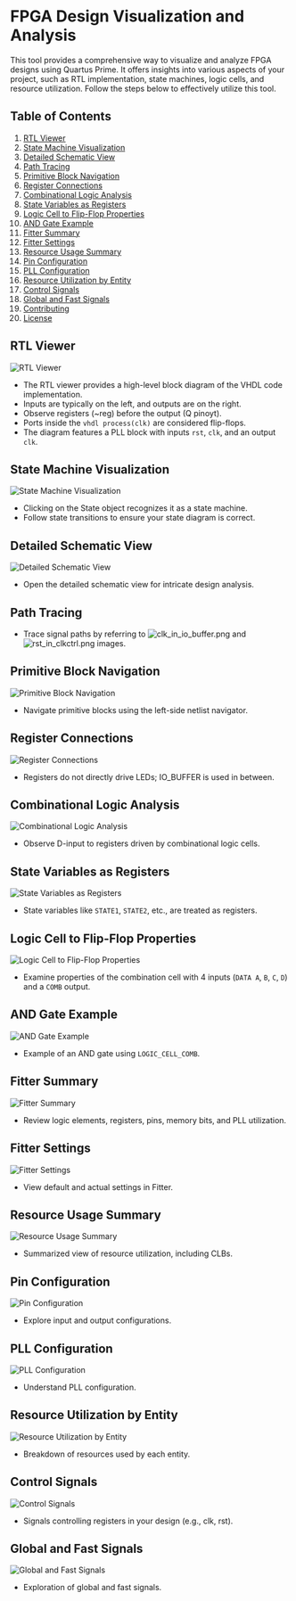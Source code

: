# FPGA Design Visualization and Analysis

This tool provides a comprehensive way to visualize and analyze FPGA designs using Quartus Prime. It offers insights into various aspects of your project, such as RTL implementation, state machines, logic cells, and resource utilization. Follow the steps below to effectively utilize this tool.

## Table of Contents

1. [RTL Viewer](#rtl-viewer)
2. [State Machine Visualization](#state-machine-visualization)
3. [Detailed Schematic View](#detailed-schematic-view)
4. [Path Tracing](#path-tracing)
5. [Primitive Block Navigation](#primitive-block-navigation)
6. [Register Connections](#register-connections)
7. [Combinational Logic Analysis](#combinational-logic-analysis)
8. [State Variables as Registers](#state-variables-as-registers)
9. [Logic Cell to Flip-Flop Properties](#logic-cell-to-flip-flop-properties)
10. [AND Gate Example](#and-gate-example)
11. [Fitter Summary](#fitter-summary)
12. [Fitter Settings](#fitter-settings)
13. [Resource Usage Summary](#resource-usage-summary)
14. [Pin Configuration](#pin-configuration)
15. [PLL Configuration](#pll-configuration)
16. [Resource Utilization by Entity](#resource-utilization-by-entity)
17. [Control Signals](#control-signals)
18. [Global and Fast Signals](#global-and-fast-signals)
19. [Contributing](#contributing)
20. [License](#license)

## RTL Viewer

![RTL Viewer](./img/open_rtl_viewer.png)

- The RTL viewer provides a high-level block diagram of the VHDL code implementation.
- Inputs are typically on the left, and outputs are on the right.
- Observe registers (~reg) before the output (Q pinoyt).
- Ports inside the `vhdl process(clk)` are considered flip-flops.
- The diagram features a PLL block with inputs `rst`, `clk`, and an output `clk`.

## State Machine Visualization

![State Machine Visualization](./img/click_on_state_block.png)

- Clicking on the State object recognizes it as a state machine.
- Follow state transitions to ensure your state diagram is correct.

## Detailed Schematic View

![Detailed Schematic View](./img/click_on_technology_map_viewer_post_fitting.png)

- Open the detailed schematic view for intricate design analysis.

## Path Tracing

- Trace signal paths by referring to ![clk_in_io_buffer.png](./img/clk_in_io_buffer.png) and ![rst_in_clkctrl.png](./img/rst_in_clkctrl.png) images.

## Primitive Block Navigation

![Primitive Block Navigation](./img/net_list_navigator_io_buf_block.png)

- Navigate primitive blocks using the left-side netlist navigator.

## Register Connections

![Register Connections](./img/register_out_to_led_via_io_buffer.png)

- Registers do not directly drive LEDs; IO_BUFFER is used in between.

## Combinational Logic Analysis

![Combinational Logic Analysis](./img/comb_logic_sells_to_registers.png)

- Observe D-input to registers driven by combinational logic cells.

## State Variables as Registers

![State Variables as Registers](./img/state_variable_on_diargam_as_register.png)

- State variables like `STATE1`, `STATE2`, etc., are treated as registers.

## Logic Cell to Flip-Flop Properties

![Logic Cell to Flip-Flop Properties](./img/comb_cell_to_flip-flop_props.png)

- Examine properties of the combination cell with 4 inputs (`DATA A`, `B`, `C`, `D`) and a `COMB` output.

## AND Gate Example

![AND Gate Example](./img/comb_cell_to_and_gate_example.png)

- Example of an AND gate using `LOGIC_CELL_COMB`.

## Fitter Summary

![Fitter Summary](./img/fitter_report_total_logic_elements.png)

- Review logic elements, registers, pins, memory bits, and PLL utilization.

## Fitter Settings

![Fitter Settings](./img/fitter_report_settings.png)

- View default and actual settings in Fitter.

## Resource Usage Summary

![Resource Usage Summary](./img/fitter_report_usage_summary.png)

- Summarized view of resource utilization, including CLBs.

## Pin Configuration

![Pin Configuration](./img/fitter_report_pin_in_pin_out.png)

- Explore input and output configurations.

## PLL Configuration

![PLL Configuration](./img/fitter_report_pll.png)

- Understand PLL configuration.

## Resource Utilization by Entity

![Resource Utilization by Entity](./img/fitter_resource_utilization_by_entity.png)

- Breakdown of resources used by each entity.

## Control Signals

![Control Signals](./img/fitter_resource_control_signals.png)

- Signals controlling registers in your design (e.g., clk, rst).

## Global and Fast Signals

![Global and Fast Signals](./img/fitter_report_global_and_other_fast_signals.png)

- Exploration of global and fast signals.
